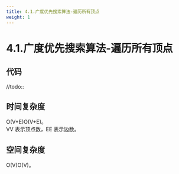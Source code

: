 ```yaml
---
title: 4.1.广度优先搜索算法-遍历所有顶点
weight: 1
---
```

# 4.1.广度优先搜索算法-遍历所有顶点
## 代码
//todo::

## 时间复杂度
O(V+E)O(V+E)。  
VV 表示顶点数，EE 表示边数。

## 空间复杂度
O(V)O(V)。

